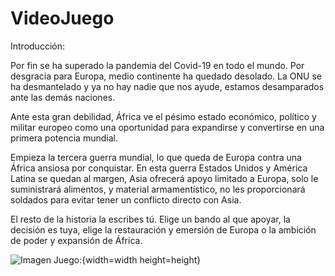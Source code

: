 # VideoJuego

Introducción:

Por fin se ha superado la pandemia del Covid-19 en todo el mundo. Por desgracia para Europa, medio continente ha quedado desolado. La ONU se ha desmantelado y ya no hay nadie que nos ayude, estamos desamparados ante las demás naciones.

Ante esta gran debilidad, África ve el pésimo estado económico, político y militar europeo como una oportunidad para expandirse y convertirse en una primera potencia mundial.

Empieza la tercera guerra mundial, lo que queda de Europa contra una África ansiosa por conquistar. En esta guerra Estados Unidos y América Latina se quedan al margen, Asia ofrecerá apoyo limitado a Europa, solo le suministrará alimentos, y material armamentístico, no les proporcionará soldados para evitar tener un conflicto directo con Asia.

El resto de la historia la escribes tú. Elige un bando al que apoyar, la decisión es tuya, elige la restauración y emersión de Europa o la ambición de poder y expansión de África.

![Imagen Juego: ](https://okdiario.com/img/2016/12/05/segunda-guerra-mundial-linea-del-tiempo-z.jpg){width=width height=height}
